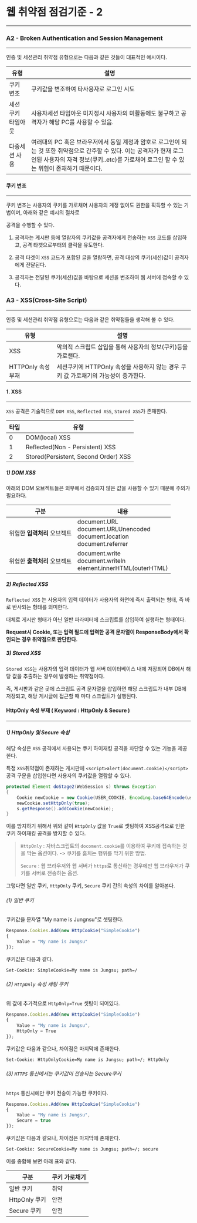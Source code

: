 # 웹 취약점 점검기준 - 2

---



### A2 - Broken Authentication and Session Management

---

인증 및 세션관리 취약점 유형으로는 다음과 같은 것들이 대표적인 예시이다.



| 유형                  | 설명                                                         |
| --------------------- | ------------------------------------------------------------ |
| 쿠키    변조          | 쿠키값을 변조하여 타사용자로 로그인 시도                     |
| 세션    쿠키 타임아웃 | 사용자세션 타임아웃 미지정시 사용자의 미활동에도 불구하고 공격자가 해당 PC를 사용할 수 있음. |
| 다중세션    사용      | 여러대의 PC 혹은 브라우저에서 동일 계정과 암호로 로그인이 되는 것 또한 취약점으로 간주할 수 있다. 이는 공격자가 현재 로그인된 사용자의 자격 정보(쿠키..etc)를 가로채어 로그인 할 수 있는 위협이 존재하기 때문이다. |



#### 쿠키 변조

---

쿠키 변조는 사용자의 쿠키를 가로채어 사용자의 계정 없이도 권한을 획득할 수 있는 기법이며, 아래와 같은 예시의 절차로 

공격을 수행할 수 있다.

1) 공격자는 게시판 등에 열람자의 쿠키값을 공격자에게 전송하는 `XSS` 코드를 삽입하고, 공격 타겟으로부터의 클릭을 유도한다.

2) 공격 타겟이 `XSS` 코드가 포함된 글을 열람하면, 공격 대상의 쿠키(세션)값이 공격자에게 전달된다.

3) 공격자는 전달된 쿠키(세션)값을 바탕으로 세션을 변조하여 웹 서버에 접속할 수 있다.



### A3 - XSS(Cross-Site Script)

---

인증 및 세션관리 취약점 유형으로는 다음과 같은 취약점들을 생각해 볼 수 있다.

| 유형               | 설명                                                         |
| ------------------ | ------------------------------------------------------------ |
| XSS                | 악의적 스크립트 삽입을 통해 사용자의 정보(쿠키)등을 가로챈다. |
| HTTPOnly 속성 부재 | 세션쿠키에 HTTPOnly 속성을 사용하지 않는 경우 쿠키 값 가로채기의 가능성이 증가한다. |



#### 1. XSS

---

`XSS` 공격은 기술적으로 `DOM XSS`, `Reflected XSS`, `Stored XSS`가 존재한다.

| 타입 | 유형                                 |
| ---- | ------------------------------------ |
| 0    | DOM(local) XSS                       |
| 1    | Reflected(Non - Persistent) XSS      |
| 2    | Stored(Persistent, Second Order) XSS |



##### 1) DOM XSS

아래의 DOM 오브젝트들은 외부에서 검증되지 않은 값을 사용할 수 있기 때문에 주의가 필요하다.

| 구분                         | 내용                                                         |
| ---------------------------- | ------------------------------------------------------------ |
| 위험한 **입력처리** 오브젝트 | document.URL<br />document.URLUnencoded<br />document.location<br />document.referrer |
| 위험한 **출력처리** 오브젝트 | document.write<br />document.writeln<br />element.innerHTML(outerHTML) |



##### 2) Reflected XSS

`Reflected XSS` 는 사용자의 입력 데이터가 사용자의 화면에 즉시 출력되는 형태, 즉 바로 반사되는 형태를 의미한다.

대체로 게시판 형태가 아닌 일반 파라미터에 스크립트를 삽입하여 실행하는 형태이다.

**Request시 Cookie, 또는 입력 필드에 입력한 공격 문자열이 ResponseBody에서 확인되는 경우 취약점으로 판단한다.**



##### 3) Stored XSS

`Stored XSS`는 사용자의 입력 데이터가 웹 서버 데이터베이스 내에 저장되어 DB에서 해당 값을 추출하는 경우에 발생하는 취약점이다.

즉, 게시판과 같은 곳에 스크립트 공격 문자열을 삽입하면 해당 스크립트가 내부 DB에 저장되고, 해당 게시글에 접근할 때 마다 스크립트가 실행된다.



#### HttpOnly 속성 부재 ( Keyword : HttpOnly & Secure )

---

##### 1) HttpOnly 및 Secure 속성

해당 속성은 `XSS` 공격에서 사용되는 쿠키 하이재킹 공격을 차단할 수 있는 기능을 제공한다.

특정 `XSS`취약점이 존재하는 게시판에  `<script>alert(document.cookie)</script>` 공격 구문을 삽입한다면 사용자의 쿠키값을 열람할 수 있다.

```java
protected Element doStage2(WebSession s) throws Exception
{
    Cookie newCookie = new Cookie(USER_COOKIE, Encoding.base64Encode(user));
    newCookie.setHttpOnly(true);
    s.getResponse().addCookie(newCookie);
}
```

이를 방지하기 위해서 위와 같이  `HttpOnly` 값을 `True`로 셋팅하여 XSS공격으로 인한 쿠키 하이재킹 공격을 방지할 수 있다.

>`HttpOnly` : 자바스크립트의 `docoment.cookie`를 이용하여 쿠키에 접속하는 것을 막는 옵션이다. -> 쿠키를 훔치는 행위를 막기 위한 방법.
>
>`Secure` : 웹 브라우저와 웹 서버가 `https`로 통신하는 경우에만 웹 브라우저가 쿠키를 서버로 전송하는 옵션.



그렇다면 일반 쿠키, `HttpOnly` 쿠키, `Secure` 쿠키 간의 속성의 차이를 알아본다.

###### (1) 일반 쿠키

쿠키값을 문자열 "My name is Jungnsu"로 셋팅한다.

```javascript
Response.Cookies.Add(new HttpCookie("SimpleCookie")
{
	Value = "My name is Jungsu"                     
});
```

쿠키값은 다음과 같다.

```php+HTML
Set-Cookie: SimpleCookie=My name is Jungsu; path=/
```



###### (2) `HttpOnly` 속성 세팅 쿠키

위 값에 추가적으로 `HttpOnly=True` 셋팅이 되어있다.

```javascript
Response.Cookies.Add(new HttpCookie("SimpleCookie")
{
	Value = "My name is Jungsu",
	HttpOnly = True
});
```

쿠키값은 다음과 같으나, 차이점은 마지막에 존재한다.

```html
Set-Cookie: HttpOnlyCookie=My name is Jungsu; path=/; HttpOnly
```



###### (3) `HTTPS` 통신에서는 쿠키값이 전송되는 Secure쿠키

`https` 통신시에만 쿠키 전송이 가능한 쿠키이다.

```javascript
Response.Cookies.Add(new HttpCookie("SimpleCookie")
{
	Value = "My name is Jungsu",
	Secure = true
});
```

쿠키값은 다음과 같으나, 차이점은 마지막에 존재한다.

```html
Set-Cookie: SecureCookie=My name is Jungsu; path=/; secure
```


이를 종합해 보면 아래 표와 같다.

| 구분          | 쿠키 가로채기 |
| ------------- | ------------- |
| 일반 쿠키     | 취약          |
| HttpOnly 쿠키 | 안전          |
| Secure 쿠키   | 안전          |

